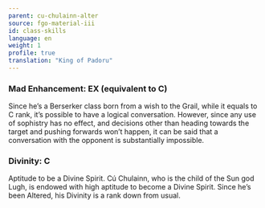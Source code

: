 ```yaml
---
parent: cu-chulainn-alter
source: fgo-material-iii
id: class-skills
language: en
weight: 1
profile: true
translation: "King of Padoru"
---
```


### Mad Enhancement: EX (equivalent to C)

Since he’s a Berserker class born from a wish to the Grail, while it equals to C rank, it’s possible to have a logical conversation.
However, since any use of sophistry has no effect, and decisions other than heading towards the target and pushing forwards won’t happen, it can be said that a conversation with the opponent is substantially impossible.

### Divinity: C

Aptitude to be a Divine Spirit.
Cú Chulainn, who is the child of the Sun god Lugh, is endowed with high aptitude to become a Divine Spirit.
Since he’s been Altered, his Divinity is a rank down from usual.
